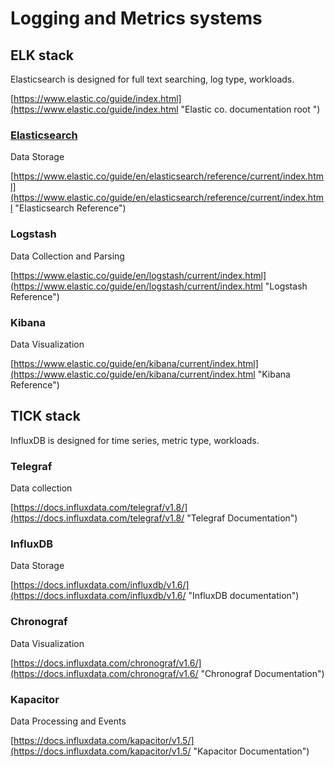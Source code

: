 # Logging and Metrics systems

## ELK stack

Elasticsearch is designed for full text searching, log type, workloads.

[https://www.elastic.co/guide/index.html](https://www.elastic.co/guide/index.html "Elastic co. documentation root ")

### [Elasticsearch](https://docs.halstead.ninja/elasticsearch)

Data Storage

[https://www.elastic.co/guide/en/elasticsearch/reference/current/index.html](https://www.elastic.co/guide/en/elasticsearch/reference/current/index.html "Elasticsearch Reference")

### Logstash

Data Collection and Parsing

[https://www.elastic.co/guide/en/logstash/current/index.html](https://www.elastic.co/guide/en/logstash/current/index.html "Logstash Reference")

### Kibana

Data Visualization

[https://www.elastic.co/guide/en/kibana/current/index.html](https://www.elastic.co/guide/en/kibana/current/index.html "Kibana Reference")

## TICK stack

InfluxDB is designed for time series, metric type, workloads.

### Telegraf

Data collection

[https://docs.influxdata.com/telegraf/v1.8/](https://docs.influxdata.com/telegraf/v1.8/ "Telegraf Documentation")

### InfluxDB

Data Storage

[https://docs.influxdata.com/influxdb/v1.6/](https://docs.influxdata.com/influxdb/v1.6/ "InfluxDB documentation")

### Chronograf

Data Visualization

[https://docs.influxdata.com/chronograf/v1.6/](https://docs.influxdata.com/chronograf/v1.6/ "Chronograf Documentation")

### Kapacitor

Data Processing and Events

[https://docs.influxdata.com/kapacitor/v1.5/](https://docs.influxdata.com/kapacitor/v1.5/ "Kapacitor Documentation")

